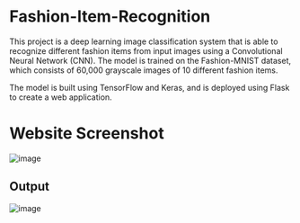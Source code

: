 # Fashion-Item-Recognition
This project is a deep learning image classification system that is able to recognize different fashion items from input images using a Convolutional Neural Network (CNN). The model is trained on the Fashion-MNIST dataset, which consists of 60,000 grayscale images of 10 different fashion items.

The model is built using TensorFlow and Keras, and is deployed using Flask to create a web application.

# Website Screenshot

![image](https://user-images.githubusercontent.com/78245820/224389781-ed630806-b21e-4dd0-9b86-a44d0880c14d.png)

## Output

![image](https://user-images.githubusercontent.com/78245820/224390164-190f7f1f-80d0-4166-ae33-a355d9fca15c.png)

